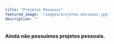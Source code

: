 ```yaml
---
title: "Projetos Pessoais"
featured_image: '/images/projetos-pessoais.jpg'
description: ""
---
```


### Ainda não possuímos projetos pessoais.
